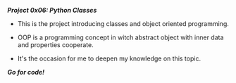 ***Project 0x06: Python Classes***

* This is the project introducing classes and object oriented programming.

* OOP is a programming concept in witch abstract object with inner data and properties cooperate.

* It's the occasion for me to deepen my knowledge on this topic.

***Go for code!***

